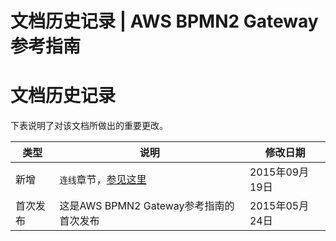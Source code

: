 # 文档历史记录 | AWS BPMN2 Gateway参考指南

# 文档历史记录

下表说明了对该文档所做出的重要更改。

类型 | 说明 | 修改日期  
---|---|---  
新增 | `连线`章节，[参见这里](<../sequence_flow/README.html>) | 2015年09月19日  
首次发布 | 这是AWS BPMN2 Gateway参考指南的首次发布 | 2015年05月24日